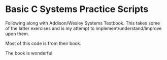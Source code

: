 # Basic C Systems Practice Scripts

Following along with Addison/Wesley Systems Textbook. This takes some of the latter exercises and is my attempt to implement/understand/improve upon them.

Most of this code is from their book.

The book is wonderful
